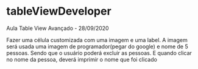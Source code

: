# tableViewDeveloper
Aula Table View Avançado - 28/09/2020

Fazer uma célula customizada com uma imagem e uma label. 
A imagem será usada uma imagem de programador(pegar do google) e nome de 5 pessoas. 
Sendo que o usuário poderá excluir as pessoas. E quando clicar no nome da pessoa, deverá imprimir o nome que foi clicado
